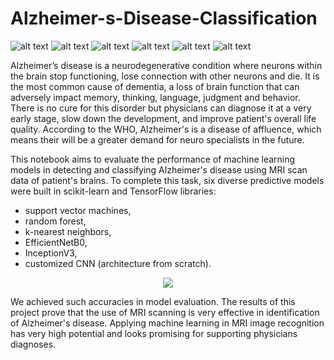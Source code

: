 # Alzheimer-s-Disease-Classification
![ alt text ](https://img.shields.io/badge/license-MIT-green?style=&logo=)
![ alt text ](https://img.shields.io/badge/-Jupyter-F37626?logo=Jupyter&logoColor=white)
![ alt text ](https://img.shields.io/badge/-numpy-013243?logo=Numpy&logoColor=white)
![ alt text ](https://img.shields.io/badge/-TensorFlow-FF6F00?logo=TensorFlow&logoColor=white)
![ alt text ](https://img.shields.io/badge/-Keras-D00000?logo=Keras&logoColor=white)
![ alt text ](https://img.shields.io/badge/-sklearn-F7931E?logo=scikitlearn&logoColor=white)

Alzheimer’s disease is a neurodegenerative condition where neurons within the brain stop functioning, lose connection with other neurons and die. It is the most common cause of dementia, a loss of brain function that can adversely impact memory, thinking, language, judgment and behavior. There is no cure for this disorder but physicians can diagnose it at a very early stage, slow down the development, and improve patient's overall life quality. According to the WHO, Alzheimer's is a disease of affluence, which means their will be a greater demand for neuro specialists in the future.

This notebook aims to evaluate the performance of machine learning models in detecting and classifying Alzheimer's disease using MRI scan data of patient's brains. To complete this task, six diverse predictive models were built in scikit-learn and TensorFlow libraries:
* support vector machines,
* random forest,
* k-nearest neighbors,
* EfficientNetB0,
* InceptionV3,
* customized CNN (architecture from scratch).

<p align='center'>
<img src='https://github.com/msikorski93/Alzheimer-s-Disease-Classification/assets/45270023/979ccd8c-93dc-45ef-991a-0949943a4733'/>
</p>

We achieved such accuracies in model evaluation. The results of this project prove that the use of MRI scanning is very effective in identification of Alzheimer's disease. Applying machine learning in MRI image recognition has very high potential and looks promising for supporting physicians diagnoses.
